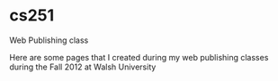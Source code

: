 cs251
=====

Web Publishing class

<p>Here are some pages that I created during my web publishing classes during the Fall 2012 at Walsh University</p>

